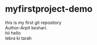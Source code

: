 # myfirstproject-demo
this is my first git repository
<br>
Author-Arpit keshari.
<br>
hii hello 
<br>
lebra ki tarah
